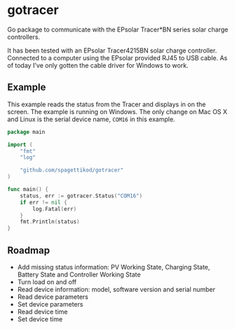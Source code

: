 # gotracer
Go package to communicate with the EPsolar Tracer*BN series solar charge controllers.

It has been tested with an EPsolar Tracer4215BN solar charge controller. Connected to a
computer using the EPsolar provided RJ45 to USB cable. As of today I've only gotten the
cable driver for Windows to work.

## Example
This example reads the status from the Tracer and displays in on the screen. The example
is running on Windows. The only change on Mac OS X and Linux is the serial device name,
`COM16` in this example.

```go
package main

import (
	"fmt"
	"log"

	"github.com/spagettikod/gotracer"
)

func main() {
	status, err := gotracer.Status("COM16")
	if err != nil {
		log.Fatal(err)
	}
	fmt.Println(status)
}
```

## Roadmap
* Add missing status information: PV Working State, Charging State, Battery State and Controller Working State
* Turn load on and off
* Read device information: model, software version and serial number
* Read device parameters
* Set device parameters
* Read device time
* Set device time
